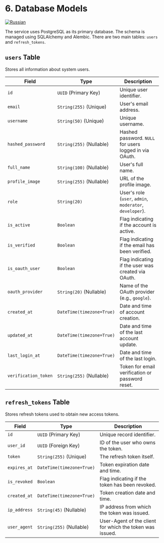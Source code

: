 # 6. Database Models

[![Russian](https://img.shields.io/badge/lang-Russian-blue)](../ru/06_database.md)

The service uses PostgreSQL as its primary database. The schema is managed using SQLAlchemy and Alembic. There are two main tables: `users` and `refresh_tokens`.

## `users` Table

Stores all information about system users.

| Field                | Type                     | Description                                                              |
| -------------------- | ------------------------ | ------------------------------------------------------------------------ |
| `id`                 | `UUID` (Primary Key)     | Unique user identifier.                                                  |
| `email`              | `String(255)` (Unique)   | User's email address.                                                    |
| `username`           | `String(50)` (Unique)    | Unique username.                                                         |
| `hashed_password`    | `String(255)` (Nullable) | Hashed password. `NULL` for users logged in via OAuth.                   |
| `full_name`          | `String(100)` (Nullable) | User's full name.                                                        |
| `profile_image`      | `String(255)` (Nullable) | URL of the profile image.                                                |
| `role`               | `String(20)`             | User's role (`user`, `admin`, `moderator`, `developer`).                 |
| `is_active`          | `Boolean`                | Flag indicating if the account is active.                                |
| `is_verified`        | `Boolean`                | Flag indicating if the email has been verified.                          |
| `is_oauth_user`      | `Boolean`                | Flag indicating if the user was created via OAuth.                       |
| `oauth_provider`     | `String(20)` (Nullable)  | Name of the OAuth provider (e.g., `google`).                             |
| `created_at`         | `DateTime(timezone=True)`| Date and time of account creation.                                       |
| `updated_at`         | `DateTime(timezone=True)`| Date and time of the last account update.                                |
| `last_login_at`      | `DateTime(timezone=True)`| Date and time of the last login.                                         |
| `verification_token` | `String(255)` (Nullable) | Token for email verification or password reset.                          |

## `refresh_tokens` Table

Stores refresh tokens used to obtain new access tokens.

| Field        | Type                     | Description                                                              |
| ------------ | ------------------------ | ------------------------------------------------------------------------ |
| `id`         | `UUID` (Primary Key)     | Unique record identifier.                                                |
| `user_id`    | `UUID` (Foreign Key)     | ID of the user who owns the token.                                       |
| `token`      | `String(255)` (Unique)   | The refresh token itself.                                                |
| `expires_at` | `DateTime(timezone=True)`| Token expiration date and time.                                          |
| `is_revoked` | `Boolean`                | Flag indicating if the token has been revoked.                           |
| `created_at` | `DateTime(timezone=True)`| Token creation date and time.                                            |
| `ip_address` | `String(45)` (Nullable)  | IP address from which the token was issued.                              |
| `user_agent` | `String(255)` (Nullable) | User-Agent of the client for which the token was issued.                 |
